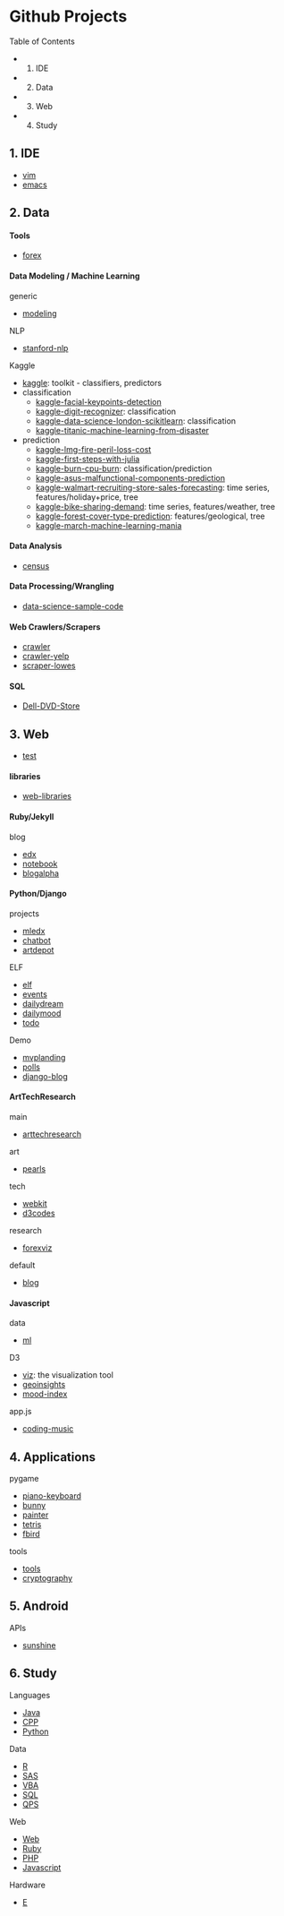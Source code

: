 Github Projects
======

Table of Contents
- 1. IDE
- 2. Data
- 3. Web
- 4. Study

## 1. IDE
- [vim](https://github.com/KellyChan/vim)
- [emacs](https://github.com/KellyChan/emacs)

## 2. Data


#### Tools

- [forex](https://github.com/KellyChan/forex)


#### Data Modeling / Machine Learning

generic  
- [modeling](https://github.com/KellyChan/modeling)

NLP
- [stanford-nlp](https://github.com/KellyChan/stanford-nlp)

Kaggle
- [kaggle](https://github.com/KellyChan/kaggle): toolkit - classifiers, predictors
- classification
    - [kaggle-facial-keypoints-detection](https://github.com/KellyChan/kaggle-facial-keypoints-detection)
    - [kaggle-digit-recognizer](https://github.com/KellyChan/kaggle-digit-recognizer): classification
    - [kaggle-data-science-london-scikitlearn](https://github.com/KellyChan/kaggle-data-science-london-scikitlearn): classification
    - [kaggle-titanic-machine-learning-from-disaster](https://github.com/KellyChan/kaggle-titanic-machine-learning-from-disaster)
- prediction
    - [kaggle-lmg-fire-peril-loss-cost](https://github.com/KellyChan/kaggle-lmg-fire-peril-loss-cost)
    - [kaggle-first-steps-with-julia](https://github.com/KellyChan/kaggle-first-steps-with-julia)
    - [kaggle-burn-cpu-burn](https://github.com/KellyChan/kaggle-burn-cpu-burn): classification/prediction
    - [kaggle-asus-malfunctional-components-prediction](https://github.com/KellyChan/kaggle-asus-malfunctional-components-prediction)
    - [kaggle-walmart-recruiting-store-sales-forecasting](https://github.com/KellyChan/kaggle-walmart-recruiting-store-sales-forecasting): time series, features/holiday+price, tree
    - [kaggle-bike-sharing-demand](https://github.com/KellyChan/kaggle-bike-sharing-demand): time series, features/weather, tree
    - [kaggle-forest-cover-type-prediction](https://github.com/KellyChan/kaggle-forest-cover-type-prediction): features/geological, tree
    - [kaggle-march-machine-learning-mania](https://github.com/KellyChan/kaggle-march-machine-learning-mania)


#### Data Analysis
- [census](https://github.com/KellyChan/census)

#### Data Processing/Wrangling
- [data-science-sample-code](https://github.com/KellyChan/data-science-sample-code)

#### Web Crawlers/Scrapers
- [crawler](https://github.com/KellyChan/crawler)
- [crawler-yelp](https://github.com/KellyChan/crawler-yelp)
- [scraper-lowes](https://github.com/KellyChan/scraper-lowes)

#### SQL
- [Dell-DVD-Store](https://github.com/KellyChan/Dell-DVD-Store)


## 3. Web

- [test](https://github.com/KellyChan/test)

#### libraries
- [web-libraries](https://github.com/KellyChan/web-libraries)


#### Ruby/Jekyll

blog
- [edx](https://github.com/KellyChan/edx)
- [notebook](https://github.com/KellyChan/notebook)
- [blogalpha](https://github.com/KellyChan/blogalpha)

#### Python/Django

projects
- [mledx](https://github.com/KellyChan/mledx)
- [chatbot](https://github.com/KellyChan/chatbot)
- [artdepot](https://github.com/KellyChan/artdepot)

ELF

- [elf](https://github.com/KellyChan/elf)
- [events](https://github.com/KellyChan/events)
- [dailydream](https://github.com/KellyChan/dailydream)
- [dailymood](https://github.com/KellyChan/dailymood)
- [todo](https://github.com/KellyChan/todo)

Demo

- [mvplanding](https://github.com/KellyChan/mvplanding)
- [polls](https://github.com/KellyChan/polls)
- [django-blog](https://github.com/KellyChan/django-blog)


#### ArtTechResearch

main
- [arttechresearch](https://github.com/KellyChan/arttechresearch)

art
- [pearls](https://github.com/KellyChan/pearls)

tech 
- [webkit](https://github.com/KellyChan/webkit)
- [d3codes](https://github.com/KellyChan/d3codes)

research
- [forexviz](https://github.com/KellyChan/forexviz)

default
- [blog](https://github.com/KellyChan/blog)


#### Javascript

data
- [ml](https://github.com/KellyChan/ml)

D3
- [viz](https://github.com/KellyChan/viz): the visualization tool
- [geoinsights](https://github.com/KellyChan/geoinsights)
- [mood-index](https://github.com/KellyChan/mood-index)


app.js
- [coding-music](https://github.com/KellyChan/coding-music)

## 4. Applications

pygame

- [piano-keyboard](https://github.com/KellyChan/piano-keyboard)
- [bunny](https://github.com/KellyChan/bunny)
- [painter](https://github.com/KellyChan/painter)
- [tetris](https://github.com/KellyChan/tetris)
- [fbird](https://github.com/KellyChan/fbird)


tools

- [tools](https://github.com/KellyChan/tools)
- [cryptography](https://github.com/KellyChan/cryptography)

## 5. Android

APIs
- [sunshine](https://github.com/KellyChan/sunshine)


## 6. Study

Languages
-  [Java](https://github.com/KellyChan/Java)
-  [CPP](https://github.com/KellyChan/CPP)
-  [Python](https://github.com/KellyChan/Python)

Data
-  [R](https://github.com/KellyChan/R)
-  [SAS](https://github.com/KellyChan/SAS)
-  [VBA](https://github.com/KellyChan/VBA)
-  [SQL](https://github.com/KellyChan/SQL)
-  [QPS](https://github.com/KellyChan/QPS)

Web
-  [Web](https://github.com/KellyChan/Web)
-  [Ruby](https://github.com/KellyChan/Ruby)
-  [PHP](https://github.com/KellyChan/PHP)
-  [Javascript](https://github.com/KellyChan/Javascript)

Hardware
-  [E](https://github.com/KellyChan/E)

